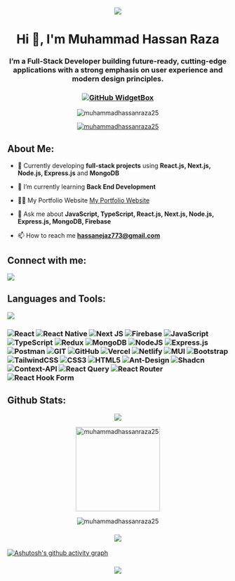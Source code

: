 <h3 align="center">

![](https://capsule-render.vercel.app/api?type=waving&color=gradient&height=100&section=header)

</h3>

<h1 align="center">Hi 👋, I'm Muhammad Hassan Raza</h1> 
<h3 align="center">I’m a Full-Stack Developer building future-ready, cutting-edge applications with a strong emphasis on user experience and modern design principles.</h3> 

<!-- <div align='center'><img align="center" src="https://readme-typing-svg.herokuapp.com?font=Fira+Code&weight=600&size=24&duration=3500&pause=500&color=151CF7&center=true&vCenter=true&width=435&lines=Software+Engineer+👨🏻‍💻;Full+Stack+Developer+👨🏻‍💻;MERN+Stack+Developer+👨🏻‍💻;Frontend+Developer+✨;Problem+Solver+💡;" alt="Typing SVG" /></div> -->

<!-- <h3 align="left">
 
Hey, I'm Muhammad Hassan Raza, an experienced Full Stack Developer with over 1+ year of hands-on expertise. Proficient in JavaScript, TypeScript, Firebase, React.js, Next.js, Node.js, Express.js and MongoDB, I specialize in building dynamic and scalable web and mobile applications. I'm passionate about delivering high-quality solutions that provide seamless user experiences.

Let's connect and explore how my skills can bring your ideas to life!!

</h3> -->


<h3 align="center">
 
[![GitHub WidgetBox](https://github-widgetbox.vercel.app/api/profile?username=muhammadhassanraza25&data=repositories,stars,commits&theme=light&hide_border=true)](https://github.com/Jurredr/github-widgetbox)

</h3>


<p align="center"> <img src="https://komarev.com/ghpvc/?username=muhammadhassanraza25&label=Profile%20views&color=0e75b6&style=flat" alt="muhammadhassanraza25" /> </p>

<p align="center"> <a href="https://github.com/ryo-ma/github-profile-trophy"><img src="https://github-profile-trophy.vercel.app/?username=muhammadhassanraza25" alt="muhammadhassanraza25" /></a> </p>

<!-- <img align="right" width="400" src="https://unblast.com/wp-content/uploads/2022/08/Programmer-Illustration.jpg"> -->

<h2 align="left">About Me:</h2>

- 🔭 Currently developing **full-stack projects** using **React.js, Next.js, Node.js, Express.js** and **MongoDB**

- 🌱 I’m currently learning **Back End Development**
 
- 👨‍💻 My Portfolio Website [My Portfolio Website](https://muhammadhassanraza25.github.io/My-Portfolio-Website/)

- 💬 Ask me about **JavaScript, TypeScript, React.js, Next.js, Node.js, Express.js, MongoDB, Firebase**

- 📫 How to reach me **hassanejaz773@gmail.com**


<h2 align="left">Connect with me:</h2>

<p align="left">
<a href="https://www.linkedin.com/in/muhammad-hassan-raza-aab5402b7/" target="blank"><img src="https://skillicons.dev/icons?i=linkedin" /></a>
</p>

<h2 align="left">Languages and Tools:</h2>

<p align='left'>
  <img src="https://skillicons.dev/icons?i=vite,react,next,firebase,js,ts,mongodb,nodejs,expressjs,redux,postman,git,github,vercel,netlify,mui,bootstrap,tailwind,css,html"/>
</p>


<h3>
 
 ![React](https://img.shields.io/badge/react-%2320232a.svg?style=for-the-badge&logo=react&logoColor=%2361DAFB) ![React Native](https://img.shields.io/badge/react_native-%2320232a.svg?style=for-the-badge&logo=react&logoColor=%2361DAFB) ![Next JS](https://img.shields.io/badge/Next-black?style=for-the-badge&logo=next.js&logoColor=white) ![Firebase](https://img.shields.io/badge/firebase-%23039BE5.svg?style=for-the-badge&logo=firebase) ![JavaScript](https://img.shields.io/badge/javascript-%23323330.svg?style=for-the-badge&logo=javascript&logoColor=%23F7DF1E) ![TypeScript](https://img.shields.io/badge/typescript-%23007ACC.svg?style=for-the-badge&logo=typescript&logoColor=white) ![Redux](https://img.shields.io/badge/redux-%23593d88.svg?style=for-the-badge&logo=redux&logoColor=white) ![MongoDB](https://img.shields.io/badge/MongoDB-%234ea94b.svg?style=for-the-badge&logo=mongodb&logoColor=white) ![NodeJS](https://img.shields.io/badge/node.js-6DA55F?style=for-the-badge&logo=node.js&logoColor=white) ![Express.js](https://img.shields.io/badge/express.js-%23404d59.svg?style=for-the-badge&logo=express&logoColor=%2361DAFB) ![Postman](https://img.shields.io/badge/Postman-FF6C37?style=for-the-badge&logo=postman&logoColor=white) ![GIT](https://img.shields.io/badge/Git-fc6d26?style=for-the-badge&logo=git&logoColor=white) ![GitHub](https://img.shields.io/badge/GitHub-%23121011.svg?style=for-the-badge&logo=github&logoColor=white) ![Vercel](https://img.shields.io/badge/vercel-%23000000.svg?style=for-the-badge&logo=vercel&logoColor=white) ![Netlify](https://img.shields.io/badge/netlify-%23000000.svg?style=for-the-badge&logo=netlify&logoColor=#00C7B7) ![MUI](https://img.shields.io/badge/MUI-%230081CB.svg?style=for-the-badge&logo=material-ui&logoColor=white) ![Bootstrap](https://img.shields.io/badge/bootstrap-%238511FA.svg?style=for-the-badge&logo=bootstrap&logoColor=white) ![TailwindCSS](https://img.shields.io/badge/tailwindcss-%2338B2AC.svg?style=for-the-badge&logo=tailwind-css&logoColor=white) ![CSS3](https://img.shields.io/badge/css3-%231572B6.svg?style=for-the-badge&logo=css3&logoColor=white) ![HTML5](https://img.shields.io/badge/html5-%23E34F26.svg?style=for-the-badge&logo=html5&logoColor=white) ![Ant-Design](https://img.shields.io/badge/-AntDesign-%230170FE?style=for-the-badge&logo=ant-design&logoColor=white)  ![Shadcn](https://img.shields.io/badge/shadcn/ui-%2320232a.svg?style=for-the-badge) ![Context-API](https://img.shields.io/badge/Context--Api-000000?style=for-the-badge&logo=react) ![React Query](https://img.shields.io/badge/-React%20Query-FF4154?style=for-the-badge&logo=react%20query&logoColor=white) ![React Router](https://img.shields.io/badge/React_Router-CA4245?style=for-the-badge&logo=react-router&logoColor=white) ![React Hook Form](https://img.shields.io/badge/React%20Hook%20Form-%23EC5990.svg?style=for-the-badge&logo=reacthookform&logoColor=white)

</h3>


<h2 align="left">Github Stats:</h2>

<p align="center"><img src="https://github-readme-streak-stats.herokuapp.com/?user=muhammadhassanraza25"/></p>

<p align="center"><img src="https://github-readme-stats.vercel.app/api/top-langs?username=muhammadhassanraza25&show_icons=true&locale=en&layout=compact&theme=bg_color=bg_color=FFFFF&title_color=007cff&icon_color=000" alt="muhammadhassanraza25" height="192px"/>
</p>

<p align="center">
 <img src="https://github-readme-stats.vercel.app/api?username=muhammadhassanraza25&show_icons=true&locale=en&theme=bg_color=bg_color=FFFFF&title_color=007cff&icon_color=000" alt="muhammadhassanraza25" />
 </p> 

<h3 align="center">
 
 ![](http://github-profile-summary-cards.vercel.app/api/cards/profile-details?username=muhammadhassanraza25&theme=github)
 
</h3>

<p>

[![Ashutosh's github activity graph](https://github-readme-activity-graph.vercel.app/graph?username=muhammadhassanraza25&bg_color=ffffff&color=000000&line=94ea90&point=06b11a&hide_border=true)](https://github.com/ashutosh00710/github-readme-activity-graph)

</p>

<!-- <p>
 [![Muhammad Hassan Raza's github activity graph](https://github-readme-activity-graph.vercel.app/graph?username=muhammadhassanraza25&theme=minimal)](https://github.com/ashutosh00710/github-readme-activity-graph)
</p> -->


<h3 align="center">
  
![](https://capsule-render.vercel.app/api?type=waving&color=gradient&height=100&section=footer)

</h3>
